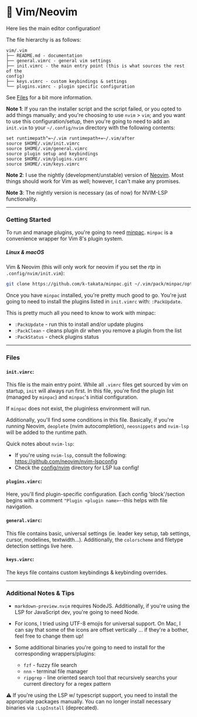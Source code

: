 :memo: Vim/Neovim
======

Here lies the main editor configuration! 

The file hierarchy is as follows:

```
vim/.vim
├── README.md - documentation
├── general.vimrc - general vim settings
├── init.vimrc - the main entry point (this is what sources the rest of the
config)
├── keys.vimrc - custom keybindings & settings
└── plugins.vimrc - plugin specific configuration
```

See [Files](#files) for a bit more information.

**Note 1**: If you ran the installer script and the script failed, or you opted
to add things manually;
and you're choosing to use `nvim` > `vim`; and you want to use this configuration/setup, then you're going to need to add an `init.vim` to your `~/.config/nvim`
directory with the following contents:

```
set runtimepath^=~/.vim runtimepath+=~/.vim/after
source $HOME/.vim/init.vimrc
source $HOME/.vim/general.vimrc
source plugin setup and keybindings
source $HOME/.vim/plugins.vimrc
source $HOME/.vim/keys.vimrc
```

**Note 2**: I use the nightly (development/unstable) version of [Neovim](https://neovim.io/).  Most things should work for Vim as well; however, I
can't make any promises.


**Note 3**: The nightly version is necessary (as of now) for NVIM-LSP
functionality.

----

### Getting Started

To run and manage plugins, you're going to need [minpac](https://github.com/k-takata/minpac).  `minpac` is a convenience wrapper for Vim 8's plugin system.

##### Linux & macOS

Vim & Neovim (this will only work for neovim if you set the *rtp* in `.config/nvim/init.vim`):

```sh
git clone https://github.com/k-takata/minpac.git ~/.vim/pack/minpac/opt/minpac
```

Once you have `minpac` installed, you're pretty much good to go.  You're just
going to need to install the plugins listed in `init.vimrc` with: `:PackUpdate`.

This is pretty much all you need to know to work with minpac:
* `:PackUpdate` - run this to install and/or update plugins
* `:PackClean` - cleans plugin dir when you remove a plugin from the list
* `:PackStatus` - check plugins status

---

### Files

#### `init.vimrc`:

This file is the main entry point.  While all `.vimrc` files get sourced by vim
on startup, `init` will always run first.  In this file, you're find the plugin
list (managed by `minpac`) and `minpac`'s initial configuration.

If `minpac` does not exist, the pluginless environment will run.

Additionally, you'll find some conditions in this file.  Basically, if
you're running Neovim, `deoplete` (nvim autocompletion), `neosnippets` and
`nvim-lsp` will be added to the runtime path.

Quick notes about `nvim-lsp`:

  * If you're using `nvim-lsp`, consult the following: https://github.com/neovim/nvim-lspconfig
  * Check the [config/nvim](https://github.com/vinnyA3/dotfiles/tree/master/config/.config/nvim) directory for LSP lua config!

#### `plugins.vimrc`:

Here, you'll find plugin-specific configuration.  Each config 'block'/section
begins with a comment `"Plugin <plugin name>`--this helps with file navigation.

#### `general.vimrc`:

This file contains basic, universal settings (ie. leader key setup, tab settings, cursor,
modelines, textwidth...).  Additionally, the `colorscheme` and filetype detection
settings live here.

#### `keys.vimrc`:

The keys file contains custom keybindings & keybinding overrides.

----

### Additional Notes & Tips

* `markdown-preview.nvim` requires NodeJS.  Additionally, if you're using the
  LSP for JavaScript dev, you're going to need Node.
* For icons, I tried using UTF-8 emojis for universal support.  On Mac, I can say that some of the icons are offset vertically ... if they're a bother, feel free to change them up!
* Some additional binaries you're going to need to install for the corresponding
  wrappers/plugins:

    * `fzf` - fuzzy file search
    * `nnn` - terminal file manager
    * `ripgrep` - line oriented search tool that recursively searchs your
      current directory for a regex pattern 
    
:warning: If you're using the LSP w/ typescript support, you need to install the
appropriate packages manually.  You can no longer install necessary binaries via
`:LspInstall` (deprecated).
